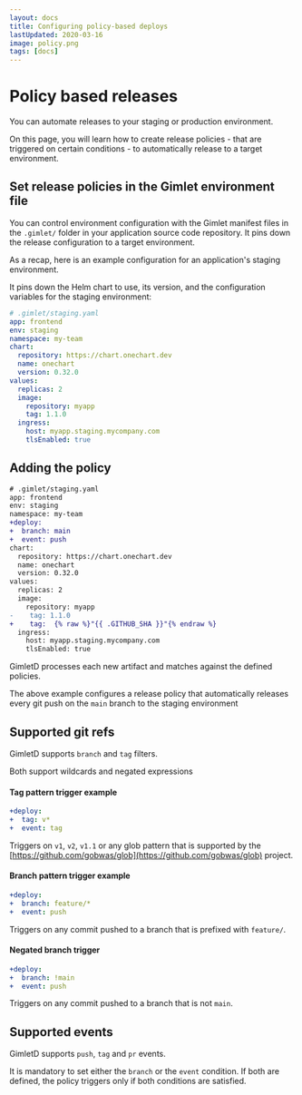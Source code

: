 ```yaml
---
layout: docs
title: Configuring policy-based deploys
lastUpdated: 2020-03-16
image: policy.png
tags: [docs]
---
```


# Policy based releases

You can automate releases to your staging or production environment.

On this page, you will learn how to create release policies - that are triggered on certain conditions -
to automatically release to a target environment.

## Set release policies in the Gimlet environment file

You can control environment configuration with the Gimlet manifest files in the `.gimlet/` folder in your application source code repository. It pins down the release configuration to a target environment.

As a recap, here is an example configuration for an application's staging environment.

It pins down the Helm chart to use, its version, and the configuration variables for the staging environment:

```yaml
# .gimlet/staging.yaml
app: frontend
env: staging
namespace: my-team
chart:
  repository: https://chart.onechart.dev
  name: onechart
  version: 0.32.0
values:
  replicas: 2
  image:
    repository: myapp
    tag: 1.1.0
  ingress:
    host: myapp.staging.mycompany.com
    tlsEnabled: true
```

## Adding the policy
```diff
# .gimlet/staging.yaml
app: frontend
env: staging
namespace: my-team
+deploy:
+  branch: main
+  event: push
chart:
  repository: https://chart.onechart.dev
  name: onechart
  version: 0.32.0
values:
  replicas: 2
  image:
    repository: myapp
-    tag: 1.1.0
+    tag:  {% raw %}"{{ .GITHUB_SHA }}"{% endraw %}
  ingress:
    host: myapp.staging.mycompany.com
    tlsEnabled: true
```

GimletD processes each new artifact and matches against the defined policies.

The above example configures a release policy that automatically releases every git push on the `main` branch to the staging environment

## Supported git refs

GimletD supports `branch` and `tag` filters.

Both support wildcards and negated expressions

#### Tag pattern trigger example
```yaml
+deploy:
+  tag: v*
+  event: tag
```

Triggers on `v1`, `v2`, `v1.1` or any glob pattern that is supported by the [https://github.com/gobwas/glob](https://github.com/gobwas/glob) project.

#### Branch pattern trigger example
```yaml
+deploy:
+  branch: feature/*
+  event: push
```

Triggers on any commit pushed to a branch that is prefixed with `feature/`.

#### Negated branch trigger
```yaml
+deploy:
+  branch: !main
+  event: push
```

Triggers on any commit pushed to a branch that is not `main`.

## Supported events

GimletD supports `push`, `tag` and `pr` events.

It is mandatory to set either the `branch` or the `event` condition.
If both are defined, the policy triggers only if both conditions are satisfied.
